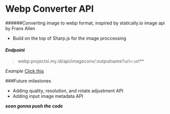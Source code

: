 # Webp Converter API
######Converting image to webp format, inspired by statically.io image api by Frans Allen

- Build on the top of Sharp.js for the image proccessing

#### *Endpoint*
> webp.projectxi.my.id/api/imageconv/:outputname?url=:url**

*Example*
[Click this](http://webp.projectxi.my.id/api/imageconv/pepe?url=https://pbs.twimg.com/media/ExwlywDXMAAYI_H.jpg "Click this")

###Future milestones
- Adding quality, resolution, and rotate adjustment API
- Adding input image metadata API

***soon gonna push the code***
